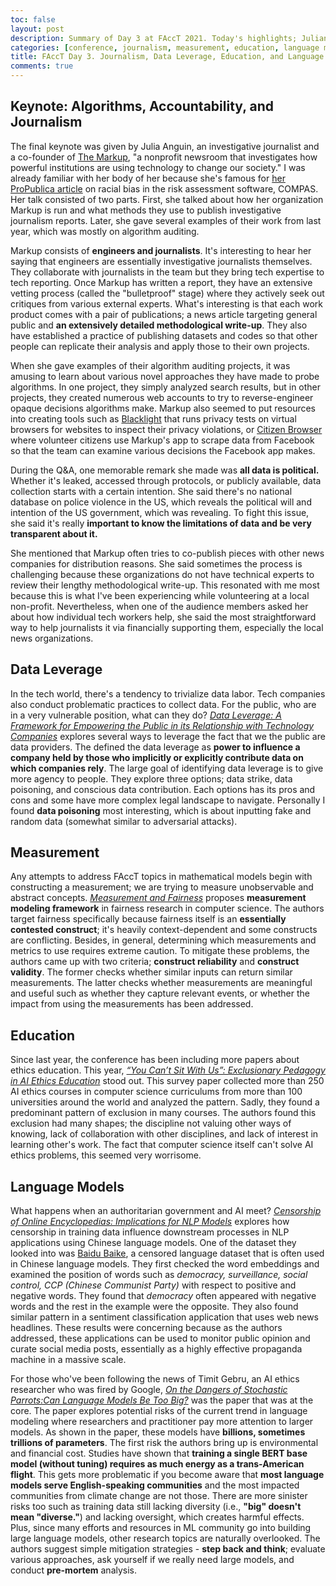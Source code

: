 ```yaml
---
toc: false
layout: post
description: Summary of Day 3 at FAccT 2021. Today's highlights; Julian Anguin's keynote about Markup, language models, measurements, and data average.
categories: [conference, journalism, measurement, education, language models, responsible AI, ML]
title: FAccT Day 3. Journalism, Data Leverage, Education, and Language Models
comments: true
---
```


## Keynote: Algorithms, Accountability, and Journalism

The final keynote was given by Julia Anguin, an investigative journalist and a co-founder of [The Markup](https://themarkup.org/), "a nonprofit newsroom that investigates how powerful institutions are using technology to change our society." I was already familiar with her body of her because she's famous for [her ProPublica article](https://www.propublica.org/article/machine-bias-risk-assessments-in-criminal-sentencing) on racial bias in the risk assessment software, COMPAS. Her talk consisted of two parts. First, she talked about how her organization Markup is run and what methods they use to publish investigative journalism reports. Later, she gave several examples of their work from last year, which was mostly on algorithm auditing.

Markup consists of **engineers and journalists**. It's interesting to hear her saying that engineers are essentially investigative journalists themselves. They collaborate with journalists in the team but they bring tech expertise to tech reporting. Once Markup has written a report, they have an extensive vetting process (called the "bulletproof" stage) where they actively seek out critiques from various external experts. What's interesting is that each work product comes with a pair of publications; a news article targeting general public and **an extensively detailed methodological write-up**. They also have established a practice of publishing datasets and codes so that other people can replicate their analysis and apply those to their own projects.

When she gave examples of their algorithm auditing projects, it was amusing to learn about various novel approaches they have made to probe algorithms. In one project, they simply analyzed search results, but in other projects, they created numerous web accounts to try to reverse-engineer opaque decisions algorithms make. Markup also seemed to put resources into creating tools such as [Blacklight](https://themarkup.org/blacklight) that runs privacy tests on virtual browsers for websites to inspect their privacy violations, or [Citizen Browser](https://themarkup.org/series/citizen-browser) where volunteer citizens use Markup's app to scrape data from Facebook so that the team can examine various decisions the Facebook app makes.

During the Q&A, one memorable remark she made was **all data is political.** Whether it's leaked, accessed through protocols, or publicly available, data collection starts with a certain intention. She said there's no national database on police violence in the US, which reveals the political will and intention of the US government, which was revealing. To fight this issue, she said it's really **important to know the limitations of data and be very transparent about it.**

She mentioned that Markup often tries to co-publish pieces with other news companies for distribution reasons. She said sometimes the process is challenging because these organizations do not have technical experts to review their lengthy methodological write-up. This resonated with me most because this is what I've been experiencing while volunteering at a local non-profit. Nevertheless, when one of the audience members asked her about how individual tech workers help, she said the most straightforward way to help journalists it via financially supporting them, especially the local news organizations.

## Data Leverage

In the tech world, there's a tendency to trivialize data labor. Tech companies also conduct problematic practices to collect data. For the public, who are in a very vulnerable position, what can they do? [*Data Leverage: A Framework for Empowering the Public in its Relationship with Technology Companies*](https://dl.acm.org/doi/pdf/10.1145/3442188.3445885) explores several ways to leverage the fact that we the public are data providers. The defined the data leverage as **power to influence a company held by those who implicitly or explicitly contribute data on which companies rely**. The large goal of identifying data leverage is to give more agency to people. They explore three options; data strike, data poisoning, and conscious data contribution. Each options has its pros and cons and some have more complex legal landscape to navigate. Personally I found **data poisoning** most interesting, which is about inputting fake and random data (somewhat similar to adversarial attacks).

## Measurement

Any attempts to address FAccT topics in mathematical models begin with constructing a measurement; we are trying to measure unobservable and abstract concepts. [*Measurement and Fairness*](https://dl.acm.org/doi/pdf/10.1145/3442188.3445901) proposes **measurement modeling framework** in fairness research in computer science. The authors target fairness specifically because fairness itself is an **essentially contested construct**; it's heavily context-dependent and some constructs are conflicting. Besides, in general, determining which measurements and metrics to use requires extreme caution. To mitigate these problems, the authors came up with two criteria; **construct reliability** and **construct validity**. The former checks whether similar inputs can return similar measurements. The latter checks whether measurements are meaningful and useful such as whether they capture relevant events, or whether the impact from using the measurements has been addressed.

## Education

Since last year, the conference has been including more papers about ethics education. This year, [*“You Can’t Sit With Us”: Exclusionary Pedagogy in AI Ethics Education*](https://dl.acm.org/doi/pdf/10.1145/3442188.3445914) stood out. This survey paper collected more than 250 AI ethics courses in computer science curriculums from more than 100 universities around the world and analyzed the pattern. Sadly, they found a predominant pattern of exclusion in many courses. The authors found this exclusion had many shapes; the discipline not valuing other ways of knowing, lack of collaboration with other disciplines, and lack of interest in learning other's work. The fact that computer science itself can't solve AI ethics problems, this seemed very worrisome.

## Language Models

What happens when an authoritarian government and AI meet? [*Censorship of Online Encyclopedias: Implications for NLP Models*](https://dl.acm.org/doi/pdf/10.1145/3442188.3445916) explores how censorship in training data influence downstream processes in NLP applications using Chinese language models. One of the dataset they looked into was [Baidu Baike](https://en.wikipedia.org/wiki/Baidu_Baike), a censored language dataset that is often used in Chinese language models. They first checked the word embeddings and examined the position of words such as *democracy, surveillance, social control, CCP (Chinese Communist Party)* with respect to positive and negative words. They found that *democracy* often appeared with negative words and the rest in the example were the opposite. They also found similar pattern in a sentiment classification application that uses web news headlines. These results were concerning because as the authors addressed, these applications can be used to monitor public opinion and curate social media posts, essentially as a highly effective propaganda machine in a massive scale.

For those who've been following the news of Timit Gebru, an AI ethics researcher who was fired by Google, [*On the Dangers of Stochastic Parrots:Can Language Models Be Too Big?*](https://dl.acm.org/doi/pdf/10.1145/3442188.3445922) was the paper that was at the core. The paper explores potential risks of the current trend in language modeling where researchers and practitioner pay more attention to larger models. As shown in the paper, these models have **billions, sometimes trillions of parameters**. The first risk the authors bring up is environmental and financial cost. Studies have shown that **training a single BERT base model (without tuning) requires as much energy as a trans-American flight**. This gets more problematic if you become aware that **most language models serve English-speaking communities** and the most impacted communities from climate change are not those. There are more sinister risks too such as training data still lacking diversity (i.e., **"big" doesn't mean "diverse."**) and lacking oversight, which creates harmful effects. Plus, since many efforts and resources in ML community go into building large language models, other research topics are naturally overlooked. The authors suggest simple mitigation strategies - **step back and think**; evaluate various approaches, ask yourself if we really need large models, and conduct **pre-mortem** analysis.
